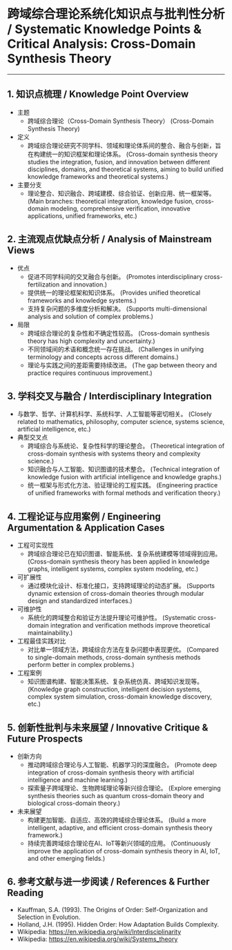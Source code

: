 # 跨域综合理论系统化知识点与批判性分析 / Systematic Knowledge Points & Critical Analysis: Cross-Domain Synthesis Theory

---

## 1. 知识点梳理 / Knowledge Point Overview

- 主题
  - 跨域综合理论（Cross-Domain Synthesis Theory）
      (Cross-Domain Synthesis Theory)
- 定义
  - 跨域综合理论研究不同学科、领域和理论体系间的整合、融合与创新，旨在构建统一的知识框架和理论体系。
      (Cross-domain synthesis theory studies the integration, fusion, and innovation between different disciplines, domains, and theoretical systems, aiming to build unified knowledge frameworks and theoretical systems.)
- 主要分支
  - 理论整合、知识融合、跨域建模、综合验证、创新应用、统一框架等。
      (Main branches: theoretical integration, knowledge fusion, cross-domain modeling, comprehensive verification, innovative applications, unified frameworks, etc.)

## 2. 主流观点优缺点分析 / Analysis of Mainstream Views

- 优点
  - 促进不同学科间的交叉融合与创新。
      (Promotes interdisciplinary cross-fertilization and innovation.)
  - 提供统一的理论框架和知识体系。
      (Provides unified theoretical frameworks and knowledge systems.)
  - 支持复杂问题的多维度分析和解决。
      (Supports multi-dimensional analysis and solution of complex problems.)
- 局限
  - 跨域综合理论的复杂性和不确定性较高。
      (Cross-domain synthesis theory has high complexity and uncertainty.)
  - 不同领域间的术语和概念统一存在挑战。
      (Challenges in unifying terminology and concepts across different domains.)
  - 理论与实践之间的差距需要持续改进。
      (The gap between theory and practice requires continuous improvement.)

## 3. 学科交叉与融合 / Interdisciplinary Integration

- 与数学、哲学、计算机科学、系统科学、人工智能等密切相关。
  (Closely related to mathematics, philosophy, computer science, systems science, artificial intelligence, etc.)
- 典型交叉点
  - 跨域综合与系统论、复杂性科学的理论整合。
      (Theoretical integration of cross-domain synthesis with systems theory and complexity science.)
  - 知识融合与人工智能、知识图谱的技术整合。
      (Technical integration of knowledge fusion with artificial intelligence and knowledge graphs.)
  - 统一框架与形式化方法、验证理论的工程实践。
      (Engineering practice of unified frameworks with formal methods and verification theory.)

## 4. 工程论证与应用案例 / Engineering Argumentation & Application Cases

- 工程可实现性
  - 跨域综合理论已在知识图谱、智能系统、复杂系统建模等领域得到应用。
      (Cross-domain synthesis theory has been applied in knowledge graphs, intelligent systems, complex system modeling, etc.)
- 可扩展性
  - 通过模块化设计、标准化接口，支持跨域理论的动态扩展。
      (Supports dynamic extension of cross-domain theories through modular design and standardized interfaces.)
- 可维护性
  - 系统化的跨域整合和验证方法提升理论可维护性。
      (Systematic cross-domain integration and verification methods improve theoretical maintainability.)
- 工程最佳实践对比
  - 对比单一领域方法，跨域综合方法在复杂问题中表现更优。
      (Compared to single-domain methods, cross-domain synthesis methods perform better in complex problems.)
- 工程案例
  - 知识图谱构建、智能决策系统、复杂系统仿真、跨域知识发现等。
      (Knowledge graph construction, intelligent decision systems, complex system simulation, cross-domain knowledge discovery, etc.)

## 5. 创新性批判与未来展望 / Innovative Critique & Future Prospects

- 创新方向
  - 推动跨域综合理论与人工智能、机器学习的深度融合。
      (Promote deep integration of cross-domain synthesis theory with artificial intelligence and machine learning.)
  - 探索量子跨域理论、生物跨域理论等新兴综合理论。
      (Explore emerging synthesis theories such as quantum cross-domain theory and biological cross-domain theory.)
- 未来展望
  - 构建更加智能、自适应、高效的跨域综合理论体系。
      (Build a more intelligent, adaptive, and efficient cross-domain synthesis theory framework.)
  - 持续完善跨域综合理论在AI、IoT等新兴领域的应用。
      (Continuously improve the application of cross-domain synthesis theory in AI, IoT, and other emerging fields.)

## 6. 参考文献与进一步阅读 / References & Further Reading

- Kauffman, S.A. (1993). The Origins of Order: Self-Organization and Selection in Evolution.
- Holland, J.H. (1995). Hidden Order: How Adaptation Builds Complexity.
- Wikipedia: <https://en.wikipedia.org/wiki/Interdisciplinarity>
- Wikipedia: <https://en.wikipedia.org/wiki/Systems_theory>
